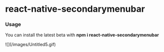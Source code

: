 # react-native-secondarymenubar
<h3> Usage </h3>
<p>You can install the latest beta with <b> npm i react-native-secondarymenubar</b></p>
![](/images/Untitled5.gif)
